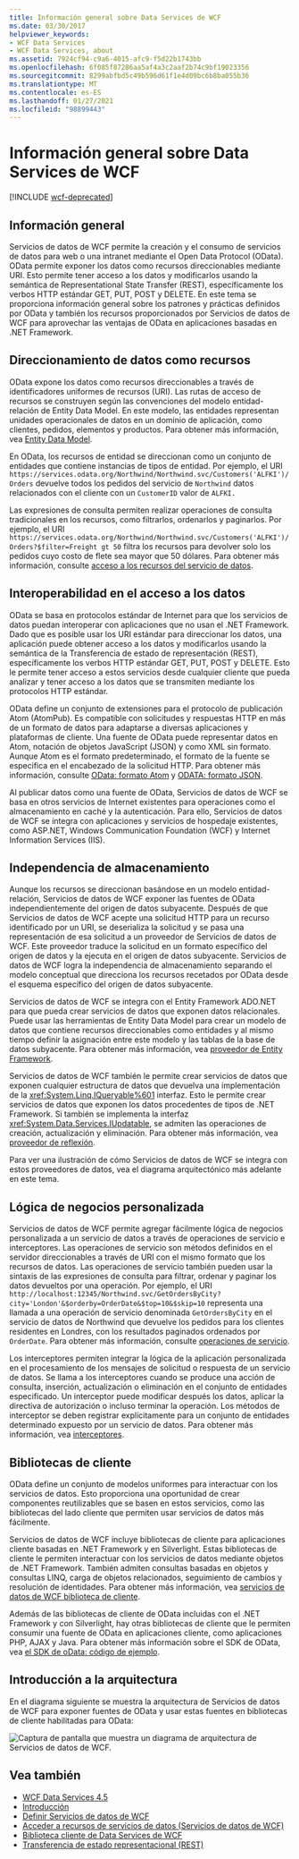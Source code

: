 ```yaml
---
title: Información general sobre Data Services de WCF
ms.date: 03/30/2017
helpviewer_keywords:
- WCF Data Services
- WCF Data Services, about
ms.assetid: 7924cf94-c9a6-4015-afc9-f5d22b1743bb
ms.openlocfilehash: 6f085f87286aa5af4a3c2aaf2b74c9bf19023356
ms.sourcegitcommit: 8299abfbd5c49b596d61f1e4d09bc6b8ba055b36
ms.translationtype: MT
ms.contentlocale: es-ES
ms.lasthandoff: 01/27/2021
ms.locfileid: "98899443"
---
```

# <a name="wcf-data-services-overview"></a>Información general sobre Data Services de WCF

[!INCLUDE [wcf-deprecated](~/includes/wcf-deprecated.md)]

## <a name="overview"></a>Información general

Servicios de datos de WCF permite la creación y el consumo de servicios de datos para web o una intranet mediante el Open Data Protocol (OData). OData permite exponer los datos como recursos direccionables mediante URI. Esto permite tener acceso a los datos y modificarlos usando la semántica de Representational State Transfer (REST), específicamente los verbos HTTP estándar GET, PUT, POST y DELETE. En este tema se proporciona información general sobre los patrones y prácticas definidos por OData y también los recursos proporcionados por Servicios de datos de WCF para aprovechar las ventajas de OData en aplicaciones basadas en .NET Framework.  
  
## <a name="address-data-as-resources"></a>Direccionamiento de datos como recursos  

 OData expone los datos como recursos direccionables a través de identificadores uniformes de recursos (URI). Las rutas de acceso de recursos se construyen según las convenciones del modelo entidad-relación de Entity Data Model. En este modelo, las entidades representan unidades operacionales de datos en un dominio de aplicación, como clientes, pedidos, elementos y productos. Para obtener más información, vea [Entity Data Model](../adonet/entity-data-model.md).  
  
 En OData, los recursos de entidad se direccionan como un conjunto de entidades que contiene instancias de tipos de entidad. Por ejemplo, el URI `https://services.odata.org/Northwind/Northwind.svc/Customers('ALFKI')/Orders` devuelve todos los pedidos del servicio de `Northwind` datos relacionados con el cliente con un `CustomerID` valor de `ALFKI.`  
  
 Las expresiones de consulta permiten realizar operaciones de consulta tradicionales en los recursos, como filtrarlos, ordenarlos y paginarlos. Por ejemplo, el URI `https://services.odata.org/Northwind/Northwind.svc/Customers('ALFKI')/Orders?$filter=Freight gt 50` filtra los recursos para devolver solo los pedidos cuyo costo de flete sea mayor que 50 dólares. Para obtener más información, consulte [acceso a los recursos del servicio de datos](accessing-data-service-resources-wcf-data-services.md).  
  
## <a name="interoperable-data-access"></a>Interoperabilidad en el acceso a los datos  

 OData se basa en protocolos estándar de Internet para que los servicios de datos puedan interoperar con aplicaciones que no usan el .NET Framework. Dado que es posible usar los URI estándar para direccionar los datos, una aplicación puede obtener acceso a los datos y modificarlos usando la semántica de la Transferencia de estado de representación (REST), específicamente los verbos HTTP estándar GET, PUT, POST y DELETE. Esto le permite tener acceso a estos servicios desde cualquier cliente que pueda analizar y tener acceso a los datos que se transmiten mediante los protocolos HTTP estándar.  
  
OData define un conjunto de extensiones para el protocolo de publicación Atom (AtomPub). Es compatible con solicitudes y respuestas HTTP en más de un formato de datos para adaptarse a diversas aplicaciones y plataformas de cliente. Una fuente de OData puede representar datos en Atom, notación de objetos JavaScript (JSON) y como XML sin formato. Aunque Atom es el formato predeterminado, el formato de la fuente se especifica en el encabezado de la solicitud HTTP. Para obtener más información, consulte [OData: formato Atom](https://www.odata.org/documentation/odata-version-2-0/atom-format/) y [ODATA: formato JSON](https://www.odata.org/documentation/odata-version-2-0/json-format/).  
  
 Al publicar datos como una fuente de OData, Servicios de datos de WCF se basa en otros servicios de Internet existentes para operaciones como el almacenamiento en caché y la autenticación. Para ello, Servicios de datos de WCF se integra con aplicaciones y servicios de hospedaje existentes, como ASP.NET, Windows Communication Foundation (WCF) y Internet Information Services (IIS).  
  
## <a name="storage-independence"></a>Independencia de almacenamiento  

 Aunque los recursos se direccionan basándose en un modelo entidad-relación, Servicios de datos de WCF exponer las fuentes de OData independientemente del origen de datos subyacente. Después de que Servicios de datos de WCF acepte una solicitud HTTP para un recurso identificado por un URI, se deserializa la solicitud y se pasa una representación de esa solicitud a un proveedor de Servicios de datos de WCF. Este proveedor traduce la solicitud en un formato específico del origen de datos y la ejecuta en el origen de datos subyacente. Servicios de datos de WCF logra la independencia de almacenamiento separando el modelo conceptual que direcciona los recursos recetados por OData desde el esquema específico del origen de datos subyacente.  
  
 Servicios de datos de WCF se integra con el Entity Framework ADO.NET para que pueda crear servicios de datos que exponen datos relacionales. Puede usar las herramientas de Entity Data Model para crear un modelo de datos que contiene recursos direccionables como entidades y al mismo tiempo definir la asignación entre este modelo y las tablas de la base de datos subyacente. Para obtener más información, vea [proveedor de Entity Framework](entity-framework-provider-wcf-data-services.md).  
  
 Servicios de datos de WCF también le permite crear servicios de datos que exponen cualquier estructura de datos que devuelva una implementación de la <xref:System.Linq.IQueryable%601> interfaz. Esto le permite crear servicios de datos que exponen los datos procedentes de tipos de .NET Framework. Si también se implementa la interfaz <xref:System.Data.Services.IUpdatable>, se admiten las operaciones de creación, actualización y eliminación. Para obtener más información, vea [proveedor de reflexión](reflection-provider-wcf-data-services.md).  
  
 Para ver una ilustración de cómo Servicios de datos de WCF se integra con estos proveedores de datos, vea el diagrama arquitectónico más adelante en este tema.  
  
## <a name="custom-business-logic"></a>Lógica de negocios personalizada  

 Servicios de datos de WCF permite agregar fácilmente lógica de negocios personalizada a un servicio de datos a través de operaciones de servicio e interceptores. Las operaciones de servicio son métodos definidos en el servidor direccionables a través de URI con el mismo formato que los recursos de datos. Las operaciones de servicio también pueden usar la sintaxis de las expresiones de consulta para filtrar, ordenar y paginar los datos devueltos por una operación. Por ejemplo, el URI `http://localhost:12345/Northwind.svc/GetOrdersByCity?city='London'&$orderby=OrderDate&$top=10&$skip=10` representa una llamada a una operación de servicio denominada `GetOrdersByCity` en el servicio de datos de Northwind que devuelve los pedidos para los clientes residentes en Londres, con los resultados paginados ordenados por `OrderDate`. Para obtener más información, consulte [operaciones de servicio](service-operations-wcf-data-services.md).  
  
 Los interceptores permiten integrar la lógica de la aplicación personalizada en el procesamiento de los mensajes de solicitud o respuesta de un servicio de datos. Se llama a los interceptores cuando se produce una acción de consulta, inserción, actualización o eliminación en el conjunto de entidades especificado. Un interceptor puede modificar después los datos, aplicar la directiva de autorización o incluso terminar la operación. Los métodos de interceptor se deben registrar explícitamente para un conjunto de entidades determinado expuesto por un servicio de datos. Para obtener más información, vea [interceptores](interceptors-wcf-data-services.md).  
  
## <a name="client-libraries"></a>Bibliotecas de cliente  

 OData define un conjunto de modelos uniformes para interactuar con los servicios de datos. Esto proporciona una oportunidad de crear componentes reutilizables que se basen en estos servicios, como las bibliotecas del lado cliente que permiten usar servicios de datos más fácilmente.  
  
 Servicios de datos de WCF incluye bibliotecas de cliente para aplicaciones cliente basadas en .NET Framework y en Silverlight. Estas bibliotecas de cliente le permiten interactuar con los servicios de datos mediante objetos de .NET Framework. También admiten consultas basadas en objetos y consultas LINQ, carga de objetos relacionados, seguimiento de cambios y resolución de identidades. Para obtener más información, vea [servicios de datos de WCF biblioteca de cliente](wcf-data-services-client-library.md).  
  
 Además de las bibliotecas de cliente de OData incluidas con el .NET Framework y con Silverlight, hay otras bibliotecas de cliente que le permiten consumir una fuente de OData en aplicaciones cliente, como aplicaciones PHP, AJAX y Java. Para obtener más información sobre el SDK de OData, vea [el SDK de oData: código de ejemplo](https://www.odata.org/ecosystem/#sdk).
  
## <a name="architecture-overview"></a>Introducción a la arquitectura  

 En el diagrama siguiente se muestra la arquitectura de Servicios de datos de WCF para exponer fuentes de OData y usar estas fuentes en bibliotecas de cliente habilitadas para OData:  
  
 ![Captura de pantalla que muestra un diagrama de arquitectura de Servicios de datos de WCF.](./media/wcf-data-services-overview/windows-communication-foundation-data-services-architecture.gif)  
  
## <a name="see-also"></a>Vea también

- [WCF Data Services 4.5](index.md)
- [Introducción](getting-started-with-wcf-data-services.md)
- [Definir Servicios de datos de WCF](defining-wcf-data-services.md)
- [Acceder a recursos de servicios de datos (Servicios de datos de WCF)](/previous-versions/dotnet/netframework-4.0/dd728283(v=vs.100))
- [Biblioteca cliente de Data Services de WCF](wcf-data-services-client-library.md)
- [Transferencia de estado representacional (REST)](https://www.ics.uci.edu/~fielding/pubs/dissertation/rest_arch_style.htm)
